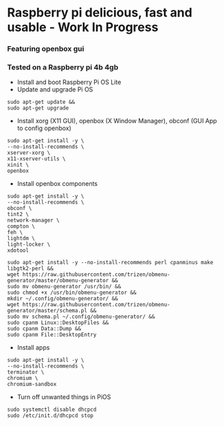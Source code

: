# Raspberry pi delicious, fast and usable - Work In Progress
### Featuring openbox gui
### Tested on a Raspberry pi 4b 4gb

- Install and boot Raspberry Pi OS Lite
- Update and upgrade Pi OS
```
sudo apt-get update &&
sudo apt-get upgrade
```
- Install xorg (X11 GUI), openbox (X Window Manager), obconf (GUI App to config openbox)
```
sudo apt-get install -y \
--no-install-recommends \
xserver-xorg \
x11-xserver-utils \
xinit \
openbox 
```
- Install openbox components
```
sudo apt-get install -y \
--no-install-recommends \
obconf \
tint2 \
network-manager \
compton \
feh \
lightdm \
light-locker \
xdotool

sudo apt-get install -y --no-install-recommends perl cpanminus make  libgtk2-perl &&
wget https://raw.githubusercontent.com/trizen/obmenu-generator/master/obmenu-generator && 
sudo mv obmenu-generator /usr/bin/ &&
sudo chmod +x /usr/bin/obmenu-generator &&
mkdir ~/.config/obmenu-generator/ &&
wget https://raw.githubusercontent.com/trizen/obmenu-generator/master/schema.pl &&
sudo mv schema.pl ~/.config/obmenu-generator/ &&
sudo cpanm Linux::DesktopFiles &&
sudo cpanm Data::Dump &&
sudo cpanm File::DesktopEntry

```
- Install apps
```
sudo apt-get install -y \
--no-install-recommends \
terminator \
chromium \
chromium-sandbox
```

- Turn off unwanted things in PiOS
```
sudo systemctl disable dhcpcd
sudo /etc/init.d/dhcpcd stop
```
